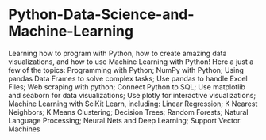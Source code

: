# Python-Data-Science-and-Machine-Learning
Learning how to program with Python, how to create amazing data visualizations, and how to use Machine Learning with Python! Here a just a few of the topics:  Programming with Python; NumPy with Python; Using pandas Data Frames to solve complex tasks; Use pandas to handle Excel Files; Web scraping with python; Connect Python to SQL; Use matplotlib and seaborn for data visualizations; Use plotly for interactive visualizations; Machine Learning with SciKit Learn, including: Linear Regression; K Nearest Neighbors; K Means Clustering; Decision Trees; Random Forests; Natural Language Processing; Neural Nets and Deep Learning; Support Vector Machines
